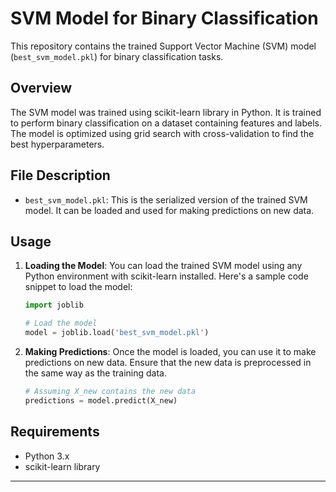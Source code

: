 # SVM Model for Binary Classification

This repository contains the trained Support Vector Machine (SVM) model (`best_svm_model.pkl`) for binary classification tasks.

## Overview

The SVM model was trained using scikit-learn library in Python. It is trained to perform binary classification on a dataset containing features and labels. The model is optimized using grid search with cross-validation to find the best hyperparameters.

## File Description

- `best_svm_model.pkl`: This is the serialized version of the trained SVM model. It can be loaded and used for making predictions on new data.

## Usage

1. **Loading the Model**: You can load the trained SVM model using any Python environment with scikit-learn installed. Here's a sample code snippet to load the model:

    ```python
    import joblib

    # Load the model
    model = joblib.load('best_svm_model.pkl')
    ```

2. **Making Predictions**: Once the model is loaded, you can use it to make predictions on new data. Ensure that the new data is preprocessed in the same way as the training data.

    ```python
    # Assuming X_new contains the new data
    predictions = model.predict(X_new)
    ```

## Requirements

- Python 3.x
- scikit-learn library

---
